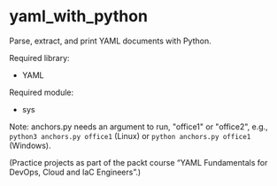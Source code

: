 # yaml_with_python
Parse, extract, and print YAML documents with Python.

Required library:
* YAML

Required module:
* sys

Note: anchors.py needs an argument to run, "office1" or "office2", e.g., `python3 anchors.py office1` (Linux) or `python anchors.py office1` (Windows).

(Practice projects as part of the packt course “YAML Fundamentals for DevOps, Cloud and IaC Engineers”.)
